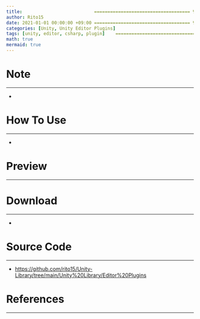 ```yaml
---
title:                           ==================================== 변경!
author: Rito15
date: 2021-01-01 00:00:00 +09:00 ==================================== 변경!
categories: [Unity, Unity Editor Plugins]
tags: [unity, editor, csharp, plugin]    ==================================== 변경!
math: true
mermaid: true
---
```


# Note
---
- 


# How To Use
---
- 


# Preview
---



# Download
---
- 


# Source Code
---
- <https://github.com/rito15/Unity-Library/tree/main/Unity%20Library/Editor%20Plugins>


# References
---
